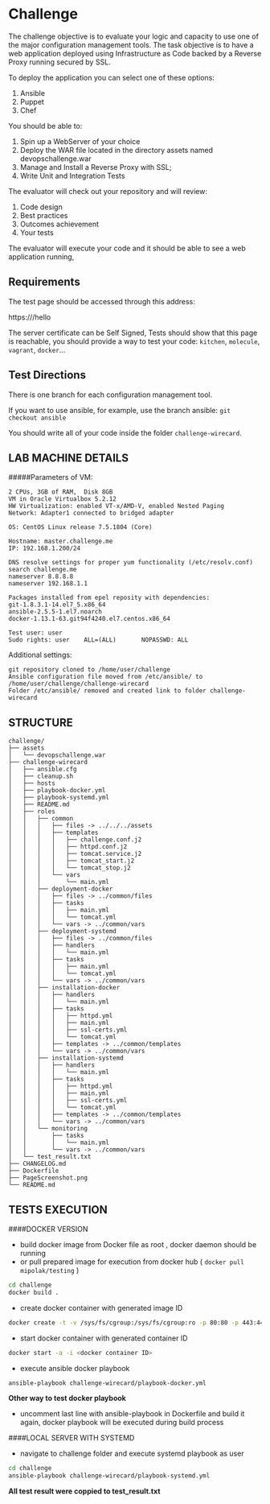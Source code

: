 # Challenge

The challenge objective is to evaluate your logic and capacity to use one of the major configuration management tools.
The task objective is to have a web application deployed using Infrastructure as Code backed by a Reverse Proxy running secured by SSL.



To deploy the application you can select one of these options:

1. Ansible
2. Puppet
3. Chef

You should be able to:

1. Spin up a WebServer of your choice
2. Deploy the WAR file located in the directory assets named devopschallenge.war
3. Manage and Install a Reverse Proxy with SSL;
4. Write Unit and Integration Tests
 
The evaluator will check out your repository and will review:

1. Code design
2. Best practices
3. Outcomes achievement
4. Your tests

The evaluator will execute your code and it should be able to see a web application running,

Requirements
------------
The test page should be accessed through this address:

https://<host>/hello

The server certificate can be Self Signed,
Tests should show that this page is reachable, you should provide a way to test your code: `kitchen`, `molecule`, `vagrant`, `docker`...

Test Directions
----------------
There is one branch for each configuration management tool.

If you want to use ansible, for example, use the branch ansible: `git checkout ansible`

You should write all of your code inside the folder `challenge-wirecard`.


##  LAB MACHINE DETAILS

#####Parameters of VM:
```
2 CPUs, 3GB of RAM,  Disk 8GB
VM in Oracle Virtualbox 5.2.12
HW Virtualization: enabled VT-x/AMD-V, enabled Nested Paging
Network: Adapter1 connected to bridged adapter

OS: CentOS Linux release 7.5.1804 (Core)

Hostname: master.challenge.me
IP: 192.168.1.200/24

DNS resolve settings for proper yum functionality (/etc/resolv.conf) 
search challenge.me
nameserver 8.8.8.8
nameserver 192.168.1.1

Packages installed from epel reposity with dependencies:
git-1.8.3.1-14.el7_5.x86_64
ansible-2.5.5-1.el7.noarch
docker-1.13.1-63.git94f4240.el7.centos.x86_64

Test user: user
Sudo rights: user    ALL=(ALL)       NOPASSWD: ALL
```

Additional settings:
```
git repository cloned to /home/user/challenge 
Ansible configuration file moved from /etc/ansible/ to /home/user/challenge/challenge-wirecard
Folder /etc/ansible/ removed and created link to folder challenge-wirecard 
```


##  STRUCTURE 
```
challenge/
├── assets
│   └── devopschallenge.war
├── challenge-wirecard
│   ├── ansible.cfg
│   ├── cleanup.sh
│   ├── hosts
│   ├── playbook-docker.yml
│   ├── playbook-systemd.yml
│   ├── README.md
│   ├── roles
│   │   ├── common
│   │   │   ├── files -> ../../../assets
│   │   │   ├── templates
│   │   │   │   ├── challenge.conf.j2
│   │   │   │   ├── httpd.conf.j2
│   │   │   │   ├── tomcat.service.j2
│   │   │   │   ├── tomcat_start.j2
│   │   │   │   └── tomcat_stop.j2
│   │   │   └── vars
│   │   │       └── main.yml
│   │   ├── deployment-docker
│   │   │   ├── files -> ../common/files
│   │   │   ├── tasks
│   │   │   │   ├── main.yml
│   │   │   │   └── tomcat.yml
│   │   │   └── vars -> ../common/vars
│   │   ├── deployment-systemd
│   │   │   ├── files -> ../common/files
│   │   │   ├── handlers
│   │   │   │   └── main.yml
│   │   │   ├── tasks
│   │   │   │   ├── main.yml
│   │   │   │   └── tomcat.yml
│   │   │   └── vars -> ../common/vars
│   │   ├── installation-docker
│   │   │   ├── handlers
│   │   │   │   └── main.yml
│   │   │   ├── tasks
│   │   │   │   ├── httpd.yml
│   │   │   │   ├── main.yml
│   │   │   │   ├── ssl-certs.yml
│   │   │   │   └── tomcat.yml
│   │   │   ├── templates -> ../common/templates
│   │   │   └── vars -> ../common/vars
│   │   ├── installation-systemd
│   │   │   ├── handlers
│   │   │   │   └── main.yml
│   │   │   ├── tasks
│   │   │   │   ├── httpd.yml
│   │   │   │   ├── main.yml
│   │   │   │   ├── ssl-certs.yml
│   │   │   │   └── tomcat.yml
│   │   │   ├── templates -> ../common/templates
│   │   │   └── vars -> ../common/vars
│   │   └── monitoring
│   │       ├── tasks
│   │       │   └── main.yml
│   │       └── vars -> ../common/vars
│   └── test_result.txt
├── CHANGELOG.md
├── Dockerfile
├── PageScreenshot.png
└── README.md

```


## TESTS EXECUTION
####DOCKER VERSION

- build docker image from Docker file as root , docker daemon should be running
-  or pull prepared image for execution from docker hub ( `docker pull mipolak/testing` )
```sh
cd challenge
docker build .
```
- create docker container with generated image ID
```sh
docker create -t -v /sys/fs/cgroup:/sys/fs/cgroup:ro -p 80:80 -p 443:443 -i <image ID> bash
```
- start docker container with generated container ID
```sh
docker start -a -i <docker container ID>
```

- execute ansible docker playbook
```sh
ansible-playbook challenge-wirecard/playbook-docker.yml
```



**Other way to test docker playbook**
- uncomment last line with ansible-playbook in Dockerfile and build it again, docker playbook will be executed during build process



####LOCAL SERVER WITH SYSTEMD

- navigate to challenge folder and execute systemd playbook as user
```sh
cd challenge
ansible-playbook challenge-wirecard/playbook-systemd.yml
```


**All test result were coppied to test_result.txt** 


